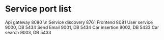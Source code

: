 # Service port list
Api gateway 8080 \n
Service discovery 8761
Frontend 8081
User service 9000, DB 5434
Send Email 9001, DB 5434
Car insertion 9002, DB 5433
Car search 9003, DB 5433
